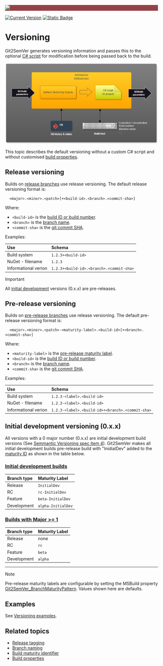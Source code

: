 ﻿---
uid: versioning
---

<div style="background-color:#944248;padding:0px;margin-bottom:0.5em">
  <img src="https://noetictools.github.io/Git2SemVer.MSBuild/Images/Git2SemVer_banner_840x70.png"/>
</div>

[![Current Version](https://img.shields.io/nuget/v/NoeticTools.Git2SemVer.MSBuild?label=Git2SemVer.MSBuild)](https://www.nuget.org/packages/NoeticTools.Git2SemVer.MsBuild)
<a href="https://github.com/NoeticTools/Git2SemVer">
  ![Static Badge](https://img.shields.io/badge/GitHub%20project-944248?logo=github)
</a>

# Versioning

Git2SemVer generates versioning information and passes this to the optional [C# script](xref:csharp-script) for modification before being passed back to the build.

![](../Images/MSBuild_tasks_01.png)

This topic describes the default versioning without a custom C# script and without customised [build properties](xref:msbuild-properties).

## Release versioning

Builds on [release branches](xref:branch-naming) use release versioning.
The default release versioning format is:

```
  <major>.<minor>.<patch>[+<build-id>.<branch>.<commit-sha>]
```

Where:

* `<build-id>` is the [build ID or build number](xref:build-id).
* `<branch>` is the [branch name](xref:branch-naming).
* `<commit-sha>` is the [git commit SHA](xref:commit-sha).

Examples:

| Use                   | Schema                                           |
|:---                   |:---                                              |
| Build system          | `1.2.3+<build-id>`                               |
| NuGet - filename      | `1.2.3`                                          |
| Informational verion  | `1.2.3+<build-id>.<branch>.<commit-sha>`         |

> [!IMPORTANT]  
> All [initial development](https://semver.org/#spec-item-4) versions (0.x.x) are pre-releases.

## Pre-release versioning

Builds on [pre-release branches](xref:branch-naming) use release versioning.
The default pre-release versioning format is:

```
  <major>.<minor>.<patch>-<maturity-label>.<build-id>[+<branch>.<commit-sha>]
```

Where:

* `<maturity-label>` is the [pre-release maturity label](xref:maturity-identifier).
* `<build-id>` is the [build ID or build number](xref:build-id).
* `<branch>` is the [branch name](xref:branch-naming).
* `<commit-sha>` is the [git commit SHA](xref:commit-sha).

Examples:

| Use                   | Schema                                           |
|:---                   |:---                                              |
| Build system          | `1.2.3-<label>.<build-id>`                       |
| NuGet - filename      | `1.2.3-<label>.<build-id>`                       |
| Informational verion  | `1.2.3-<label>.<build-id>+<branch>.<commit-sha>` |


## Initial development versioning (0.x.x)

All versions with a 0 major number (0.x.x) are initial development build versions (See [Semmantic Versioning spec item 4](https://semver.org/#spec-item-4)).
Git2SemVer makes all initial development builds pre-release build with "InidialDev" added to the [maturity ID](xref:maturity-identifier) as shown in
the table below.

### [Initial development builds](#tab/initial-dev-builds)

| Branch type      | Maturity Label     |
|:---              |:--                 |
| Release          | `InitialDev`       |
| RC               | `rc-InitialDev`    |
| Feature          | `beta-InitialDev`  |
| Development      | `alpha-InitialDev` |

### [Builds with Major >= 1](#tab/post-initial-dev-builds)

| Branch type      | Maturity Label     |
|:---              |:--                 |
| Release          | none               |
| RC               | `rc`               |
| Feature          | `beta`             |
| Development      | `alpha`            |

---

> [!NOTE]
> Pre-release maturity labels are configurable by setting the MSBuild property [Git2SemVer_BranchMaturityPattern](xref:msbuild-properties).
> Values shown here are defaults.

## Examples

See [Versioning examples](xref:examples).


## Related topics

* [Release tagging](xref:release-tagging)
* [Branch naming](xref:branch-naming)
* [Build maturity identifier](xref:maturity-identifier)
* [Build properties](xref:msbuild-properties)
